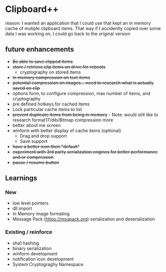 # Clipboard++

reason: I wanted an application that I could use that kept an in memory cache of mutiple clipboard items. That way if I accidently copied over some data I was working on, I could go back to the original version

## future enhancements
* ~~Be able to save clipped items~~
* ~~store / retrieve clip items on drive for reboots~~
  * cryptography on stored items
* ~~In memory compression on text items~~
* ~~potential compression on images... need to research what is actually saved on clip~~
* options form, to configure compression, max number of items, and cryptography
* pre defined hotkeys for cached items
* Lock particular cache items to list
* ~~prevent duplicate items from being in memory~~ - Note: would still like to research format17/dib/Bitmap compression more
* better about me screen
* winform with better display of cache items (optional)
  * Drag and drop support
  * Save support
* ~~have a better icon then "default"~~
* ~~experiment with 3rd party serialization engines for better performance and or compression~~
* ~~pause / resume button~~

## Learnings

### New
* low level pointers
* dll import
* In Memory image formating
* Message Pack  (https://msgpack.org) serialization and deserialization


### Existing / reinforce
* sha1 hashing
* binary serialization
* winform development
* notification icon development
* System Cryptograghy Namespace


